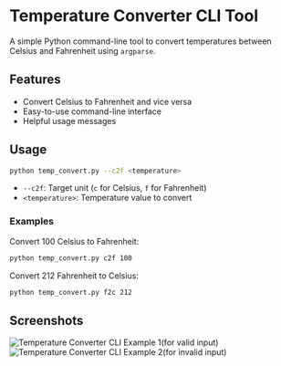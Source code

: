 # Temperature Converter CLI Tool

A simple Python command-line tool to convert temperatures between Celsius and Fahrenheit using `argparse`.

## Features

- Convert Celsius to Fahrenheit and vice versa
- Easy-to-use command-line interface
- Helpful usage messages

## Usage

```bash
python temp_convert.py --c2f <temperature>
```
- `--c2f`: Target unit (`c` for Celsius, `f` for Fahrenheit)
- `<temperature>`: Temperature value to convert

### Examples

Convert 100 Celsius to Fahrenheit:
```bash
python temp_convert.py c2f 100
```

Convert 212 Fahrenheit to Celsius:
```bash
python temp_convert.py f2c 212
```

## Screenshots

![Temperature Converter CLI Example 1(for valid input)](./public/correct_input.png)
![Temperature Converter CLI Example 2(for invalid input)](./public/incorrect_input.png)